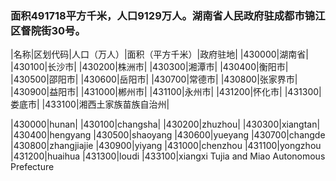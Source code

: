 ### 面积491718平方千米，人口9129万人。湖南省人民政府驻成都市锦江区督院街30号。
<!-- ||||| -->
|名称|区划代码|人口（万人）|面积（平方千米）|政府驻地|
|430000|湖南省|
|430100|长沙市|
|430200|株洲市|
|430300|湘潭市|
|430400|衡阳市|
|430500|邵阳市|
|430600|岳阳市|
|430700|常德市|
|430800|张家界市|
|430900|益阳市|
|431000|郴州市|
|431100|永州市|
|431200|怀化市|
|431300|娄底市|
|433100|湘西土家族苗族自治州|


|430000|hunan|
|430100|changsha|
|430200|zhuzhou|
|430300|xiangtan|
|430400|hengyang
|430500|shaoyang
|430600|yueyang
|430700|changde
|430800|zhangjiajie
|430900|yiyang
|431000|chenzhou
|431100|yongzhou
|431200|huaihua
|431300|loudi
|433100|xiangxi Tujia and Miao Autonomous Prefecture




